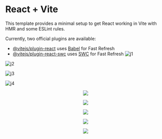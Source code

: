 # React + Vite

This template provides a minimal setup to get React working in Vite with HMR and some ESLint rules.

Currently, two official plugins are available:

- [@vitejs/plugin-react](https://github.com/vitejs/vite-plugin-react/blob/main/packages/plugin-react/README.md) uses [Babel](https://babeljs.io/) for Fast Refresh
- [@vitejs/plugin-react-swc](https://github.com/vitejs/vite-plugin-react-swc) uses [SWC](https://swc.rs/) for Fast Refresh
![j1](https://github.com/supineevil/Jordan/assets/75155924/cfd08393-6fc6-49b2-aaa4-52da3b73bd41)

![j2](https://github.com/supineevil/Jordan/assets/75155924/e7c290c3-8f86-42f6-81c8-b5c9cc0a6a07)

![j3](https://github.com/supineevil/Jordan/assets/75155924/2c3bd517-8400-4e75-8f00-a95f4a2b5c73)

![j4](https://github.com/supineevil/Jordan/assets/75155924/0e7d86fa-c867-4df7-bd9b-155793096f23)



<p align="center">
  <img src="https://github.com/supineevil/Jordan/assets/75155924/feef552c-eae2-4cda-903b-ceaf019b5ab0">
</P>
<p align="center">
  <img src="https://github.com/supineevil/Jordan/assets/75155924/f3babb1d-9434-4026-9795-51794adc7993">
</P>
<p align="center">
  <img src="https://github.com/supineevil/Jordan/assets/75155924/a7da3685-3a63-4e4c-a93c-58ca307cf374">
</P>
<p align="center">
  <img src="https://github.com/supineevil/Jordan/assets/75155924/11885071-9fc5-4468-97f9-1eba2b4cd22a">
</P>
<p align="center">
  <img src="https://github.com/supineevil/Jordan/assets/75155924/23e71941-e495-4bee-bee9-8873f9c4f669">
</P>
